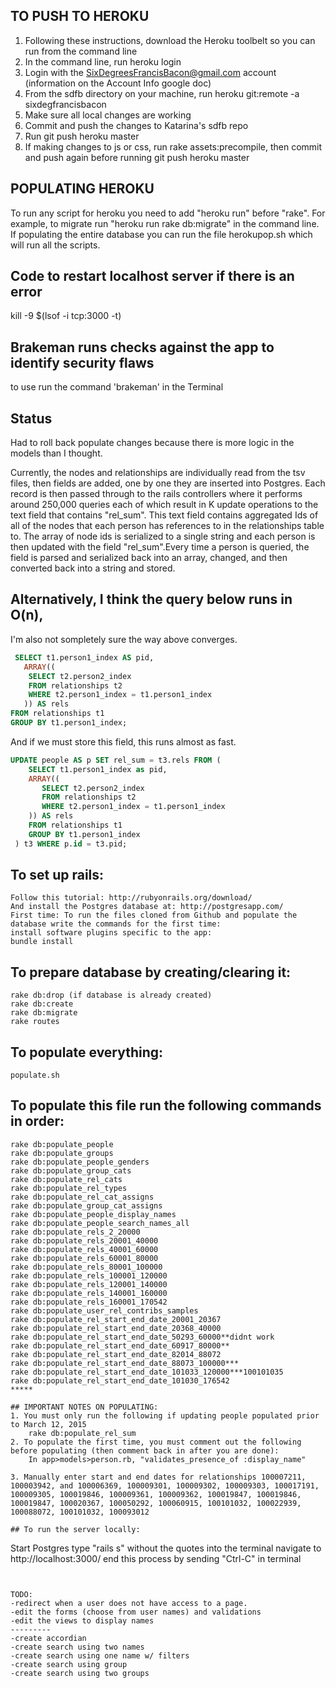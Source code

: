 ## TO PUSH TO HEROKU
1. Following these instructions, download the Heroku toolbelt so you can run from the command line
2. In the command line, run heroku login
3. Login with the SixDegreesFrancisBacon@gmail.com account (information on the Account Info google doc)
4. From the sdfb directory on your machine, run heroku git:remote -a sixdegfrancisbacon
5. Make sure all local changes are working
6. Commit and push the changes to Katarina's sdfb repo
7. Run git push heroku master
8. If making changes to js or css, run rake assets:precompile, then commit and push again before running git push heroku master


## POPULATING HEROKU
To run any script for heroku you need to add "heroku run" before "rake". For example, to migrate run "heroku run rake db:migrate" in the command line.
If populating the entire database you can run the file herokupop.sh which will run all the scripts.


## Code to restart localhost server if there is an error
kill -9 $(lsof -i tcp:3000 -t)

## Brakeman runs checks against the app to identify security flaws
to use run the command 'brakeman' in the Terminal

## Status
Had to roll back populate changes because there 
is more logic in the models than I thought.
 
Currently, the nodes and relationships are 
individually read from the tsv 
files, then fields are added, one by one 
they are inserted into Postgres. Each record is 
then passed through to the rails controllers 
where it performs around 250,000 queries each of 
which result in K update operations to the text 
field that contains "rel_sum". This text field 
contains aggregated Ids of all of the nodes that 
each person has references to in the 
relationships table to. The array of node ids is
serialized to a single string and each person is 
then updated with the field "rel_sum".Every time 
a person is queried, the field is parsed and 
serialized back into an array, changed, and then 
converted back into a string and stored.


## Alternatively, I think the query below runs in O(n), 
I'm also not sompletely sure the way above converges.
```sql
 SELECT t1.person1_index AS pid, 
   ARRAY(( 
    SELECT t2.person2_index 
    FROM relationships t2 
    WHERE t2.person1_index = t1.person1_index
   )) AS rels 
FROM relationships t1 
GROUP BY t1.person1_index;
```
And if we must store this field, 
this runs almost as fast.
```sql
UPDATE people AS p SET rel_sum = t3.rels FROM (
    SELECT t1.person1_index as pid, 
    ARRAY(( 
       SELECT t2.person2_index 
       FROM relationships t2 
       WHERE t2.person1_index = t1.person1_index
    )) AS rels 
    FROM relationships t1 
    GROUP BY t1.person1_index
 ) t3 WHERE p.id = t3.pid;
```

## To set up rails:
```
Follow this tutorial: http://rubyonrails.org/download/
And install the Postgres database at: http://postgresapp.com/
First time: To run the files cloned from Github and populate the database write the commands for the first time:
install software plugins specific to the app:
bundle install
```

## To prepare database by creating/clearing it:

```
rake db:drop (if database is already created)
rake db:create
rake db:migrate
rake routes 
```

## To populate everything:

```
populate.sh
```


## To populate this file run the following commands in order:

```
rake db:populate_people
rake db:populate_groups
rake db:populate_people_genders
rake db:populate_group_cats
rake db:populate_rel_cats
rake db:populate_rel_types
rake db:populate_rel_cat_assigns
rake db:populate_group_cat_assigns
rake db:populate_people_display_names
rake db:populate_people_search_names_all
rake db:populate_rels_2_20000
rake db:populate_rels_20001_40000
rake db:populate_rels_40001_60000
rake db:populate_rels_60001_80000
rake db:populate_rels_80001_100000
rake db:populate_rels_100001_120000
rake db:populate_rels_120001_140000
rake db:populate_rels_140001_160000
rake db:populate_rels_160001_170542
rake db:populate_user_rel_contribs_samples
rake db:populate_rel_start_end_date_20001_20367
rake db:populate_rel_start_end_date_20368_40000
rake db:populate_rel_start_end_date_50293_60000**didnt work
rake db:populate_rel_start_end_date_60917_80000**
rake db:populate_rel_start_end_date_82014_88072
rake db:populate_rel_start_end_date_88073_100000***
rake db:populate_rel_start_end_date_101033_120000***100101035
rake db:populate_rel_start_end_date_101030_176542
*****

## IMPORTANT NOTES ON POPULATING:
1. You must only run the following if updating people populated prior to March 12, 2015
    rake db:populate_rel_sum
2. To populate the first time, you must comment out the following before populating (then comment back in after you are done):
    In app>models>person.rb, "validates_presence_of :display_name"

3. Manually enter start and end dates for relationships 100007211, 100003942, and 100006369, 100009301, 100009302, 100009303, 100017191, 100009305, 100019846, 100009361, 100009362, 100019847, 100019846, 100019847, 100020367, 100050292, 100060915, 100101032, 100022939, 100088072, 100101032, 100093012

## To run the server locally:

```
Start Postgres
type "rails s" without the quotes into the terminal
navigate to http://localhost:3000/
end this process by sending "Ctrl-C" in terminal
```


TODO:
-redirect when a user does not have access to a page.
-edit the forms (choose from user names) and validations
-edit the views to display names
---------
-create accordian
-create search using two names
-create search using one name w/ filters
-create search using group
-create search using two groups
